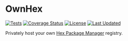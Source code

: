 # OwnHex

[![Tests](https://github.com/tlux/own_hex/actions/workflows/run-tests.yml/badge.svg)](https://github.com/tlux/own_hex/actions/workflows/run-tests.yml)
[![Coverage Status](https://coveralls.io/repos/github/tlux/own_hex/badge.svg?branch=main)](https://coveralls.io/github/tlux/own_hex?branch=main)
[![License](https://img.shields.io/hexpm/l/own_hex.svg)](https://github.com/tlux/own_hex/blob/main/LICENSE.md)
[![Last Updated](https://img.shields.io/github/last-commit/tlux/own_hex.svg)](https://github.com/tlux/own_hex/commits/main)

Privately host your own [Hex Package Manager](https://hex.pm) registry.
